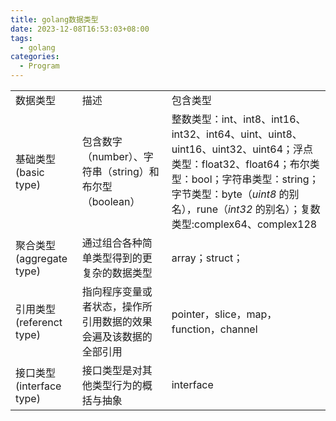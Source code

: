 ```yaml
---
title: golang数据类型
date: 2023-12-08T16:53:03+08:00
tags:
  - golang
categories:
  - Program
---
```

|   |   |   |
|---|---|---|
|数据类型|描述|包含类型|
|基础类型(basic type)|包含数字（number）、字符串（string）和布尔型（boolean）|整数类型：int、int8、int16、int32、int64、uint、uint8、uint16、uint32、uint64；浮点类型：float32、float64；布尔类型：bool；字符串类型：string；字节类型：byte（_uint8_ 的别名），rune（_int32_ 的别名）；复数类型:complex64、complex128|
|聚合类型(aggregate type)|通过组合各种简单类型得到的更复杂的数据类型|array；struct；|
|引用类型(referenct type)|指向程序变量或者状态，操作所引用数据的效果会遍及该数据的全部引用|pointer，slice，map，function，channel|
|接口类型(interface type)|接口类型是对其他类型行为的概括与抽象|interface|